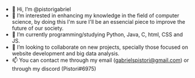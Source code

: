 - 👋 Hi, I’m @pistorigabriel
- 👀 I’m interested in enhancing my knowledge in the field of computer science, by doing this I'm sure I'll be an essencial piece to improve the future of our society.
- 🌱 I’m currently programming/studying Python, Java, C, html, CSS and JS.
- 💞️ I’m looking to collaborate on new projects, specially those focused on website development and big data analysis.
- 📫 You can contact me through my email (gabrielspistori@gmail.com) or through my discord (Pistori#6975)

<!---
pistorigabriel/pistorigabriel is a ✨ special ✨ repository because its `README.md` (this file) appears on your GitHub profile.
You can click the Preview link to take a look at your changes.
--->
